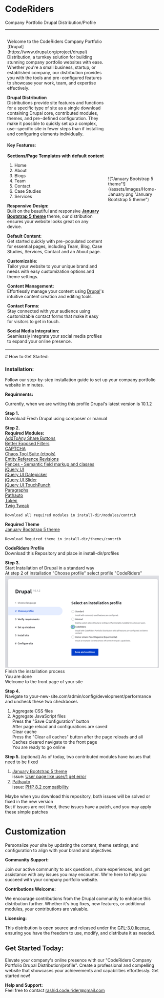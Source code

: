 # CodeRiders 
Company Portfolio Drupal Distribution/Profile  
<table>
<tr>
<td width='66%' valign="top" style="padding-top: 30px;">  
Welcome to the CodeRiders Company Portfolio [Drupal](https://www.drupal.org/project/drupal) Distribution, a turnkey solution for building stunning company portfolio websites with ease. Whether you're a small business, startup, or established company, our distribution provides you with the tools and pre-configured features to showcase your work, team, and expertise effectively.  

**Drupal Distribution**  
Distributions provide site features and functions for a specific type of site as a single download containing Drupal core, contributed modules, themes, and pre-defined configuration. They make it possible to quickly set up a complex, use-specific site in fewer steps than if installing and configuring elements individually.  


#### Key Features: 

**Sections/Page Templates with default content**  

1. Home  
2. About  
3. Blogs  
4. Team  
5. Contact  
6. Case Studies  
7. Services  

**Responsive Design:**  
Built on the beautiful and responsive **[January Bootstrap 5 theme](https://www.drupal.org/project/january_theme)** theme, our distribution ensures your website looks great on any device.  

**Default Content:**  
Get started quickly with pre-populated content for essential pages, including Team, Blog, Case Studies, Services, Contact and an About page.  

**Customizable:**  
Tailor your website to your unique brand and needs with easy customization options and theme settings.  

**Content Management:**  
Effortlessly manage your content using [Drupal](https://www.drupal.org/project/drupal)'s intuitive content creation and editing tools.  

**Contact Forms:**  
Stay connected with your audience using customizable contact forms that make it easy for visitors to get in touch.  

**Social Media Integration:**  
Seamlessly integrate your social media profiles to expand your online presence.  
</td>
<td> !["January Bootstrap 5 theme"!](/assets/images/Home-January.png "January Bootstrap 5 theme") </td>
</tr>
</table>  
# How to Get Started:  

### Installation:  

Follow our step-by-step installation guide to set up your company portfolio website in minutes.

**Requirments:**

Currently, when we are writing this profile Drupal's latest version is 10.1.2

**Step 1.**  
  Download Fresh Drupal using composer or manual  

**Step 2.**  
  **Required Modules:**  
	  [AddToAny Share Buttons](https://www.drupal.org/project/addtoany)  
	  [Better Exposed Filters](https://www.drupal.org/project/better_exposed_filters)  
	  [CAPTCHA](https://www.drupal.org/project/captcha)  
	  [Chaos Tool Suite (ctools)](https://www.drupal.org/project/ctools)  
	  [Entity Reference Revisions](https://www.drupal.org/project/entity_reference_revisions)  
	  [Fences - Semantic field markup and classes](https://www.drupal.org/project/fences)  
	  [jQuery UI](https://www.drupal.org/project/jquery_ui)  
	  [jQuery UI Datepicker](https://www.drupal.org/project/jquery_ui_datepicker)  
	  [jQuery UI Slider](https://www.drupal.org/project/jquery_ui_slider)  
	  [jQuery UI TouchPunch](https://www.drupal.org/project/jquery_ui_touch_punch)  
	  [Paragraphs](https://www.drupal.org/project/paragraphs)  
	  [Pathauto](https://www.drupal.org/project/pathauto)  
	  [Token](https://www.drupal.org/project/token)  
	  [Twig Tweak](https://www.drupal.org/project/twig_tweak)  
    
    Download all required modules in install-dir/modules/contrib

  **Required Theme**  
    [January Bootstrap 5 theme](https://www.drupal.org/project/january_theme)  

    Download Required theme in install-dir/themes/contrib  

  **CodeRiders Profile**  
    Download this Repository and place in install-dir/profiles

**Step 3.**  
  Start Installation of Drupal in a standard way  
  At step 2 of installation "Choose profile" select profile "CodeRiders"  
  ![Step 2 of installation "Choose profile"!](/assets/images/installtion-2.png "Profile CodeRider selected")  
  Finish the installation process  
  You are done  
  Welcome to the front page of your site  

**Step 4.**  
  Navigate to your-new-site.com/admin/config/development/performance  
  and uncheck these two checkboxes  
  1. Aggregate CSS files  
  2. Aggregate JavaScript files  
  Press the "Save Configuration" button  
  After page reload and configurations are saved  
  Clear cache  
  Press  the "Clear all caches" button after the page reloads and all Caches cleared navigate to the front page  
  You are ready to go online   

**Step 5.**  (optional)
  As of today, two contributed modules have issues that need to be fixed  
  1. [January Bootstrap 5 theme](https://www.drupal.org/project/january_theme)  
    issue: [User page like user/1 get error](https://www.drupal.org/project/january_theme/issues/3389460)  
  2. [Pathauto](https://www.drupal.org/project/pathauto)  
    issue: [PHP 8.2 compatibility](https://www.drupal.org/project/pathauto/issues/3328670)  
  
  Maybe when you download this repository, both issues will be solved or fixed in the new version  
  But if issues are not fixed, these issues have a patch, and you may apply these simple patches  

# Customization  
Personalize your site by updating the content, theme settings, and configuration to align with your brand and objectives.  

**Community Support:**  

Join our active community to ask questions, share experiences, and get assistance with any issues you may encounter. We're here to help you succeed with your company portfolio website.  

**Contributions Welcome:**  

We encourage contributions from the Drupal community to enhance this distribution further. Whether it's bug fixes, new features, or additional modules, your contributions are valuable.  

**Licensing:**

This distribution is open source and released under the [GPL-3.0 license](https://github.com/code-rider/coderiders/blob/main/LICENSE), ensuring you have the freedom to use, modify, and distribute it as needed.  

## Get Started Today:

Elevate your company's online presence with our "CodeRiders Company Portfolio Drupal Distribution/profile". Create a professional and compelling website that showcases your achievements and capabilities effortlessly. Get started now!

**Help and Support:**  
Feel free to contact <rashid.code.rider@gmail.com>
